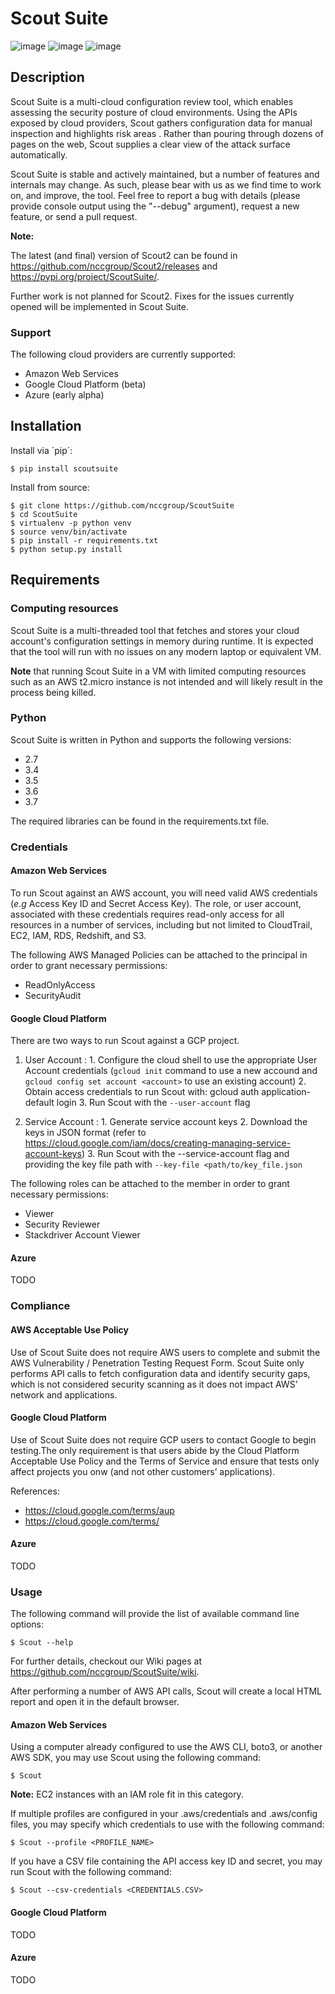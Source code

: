 # Scout Suite

![image](https://travis-ci.org/nccgroup/Scout2.svg?branch=master)
![image](https://coveralls.io/repos/github/nccgroup/Scout2/badge.svg?branch=master)
![image](https://badge.fury.io/py/AWSScout2.svg)

## Description

Scout Suite is a multi-cloud configuration review tool, which enables assessing the security posture of cloud
environments. Using the APIs exposed by cloud providers, Scout gathers configuration data for manual inspection and 
highlights risk areas . Rather than pouring through dozens of pages on the web, Scout supplies a clear view of the 
attack surface automatically.

Scout Suite is stable and actively maintained, but a number of features
and internals may change. As such, please bear with us as we find time
to work on, and improve, the tool. Feel free to report a bug with
details (please provide console output using the "--debug" argument),
request a new feature, or send a pull request.

**Note:**

The latest (and final) version of Scout2 can be found in <https://github.com/nccgroup/Scout2/releases> and
<https://pypi.org/project/ScoutSuite/>.

Further work is not planned for Scout2. Fixes for the issues currently opened will be implemented in Scout Suite.

### Support

The following cloud providers are currently supported:

-   Amazon Web Services
-   Google Cloud Platform (beta)
-   Azure (early alpha)

## Installation

Install via \`pip\`:

    $ pip install scoutsuite

Install from source:

    $ git clone https://github.com/nccgroup/ScoutSuite
    $ cd ScoutSuite
    $ virtualenv -p python venv
    $ source venv/bin/activate
    $ pip install -r requirements.txt
    $ python setup.py install

## Requirements

### Computing resources

Scout Suite is a multi-threaded tool that fetches and stores your cloud
account's configuration settings in memory during runtime. It is
expected that the tool will run with no issues on any modern laptop or
equivalent VM.

**Note** that running Scout Suite in a VM with limited computing
resources such as an AWS t2.micro instance is not intended and will
likely result in the process being killed.

### Python

Scout Suite is written in Python and supports the following versions:

-   2.7
-   3.4
-   3.5
-   3.6
-   3.7

The required libraries can be found in the requirements.txt file.

### Credentials

#### Amazon Web Services

To run Scout against an AWS account, you will need valid AWS credentials
(*e.g* Access Key ID and Secret Access Key). The role, or user account,
associated with these credentials requires read-only access for all
resources in a number of services, including but not limited to
CloudTrail, EC2, IAM, RDS, Redshift, and S3.

The following AWS Managed Policies can be attached to the principal in
order to grant necessary permissions:

-   ReadOnlyAccess
-   SecurityAudit

#### Google Cloud Platform

There are two ways to run Scout against a GCP project.

1.  User Account
    :   1.  Configure the cloud shell to use the appropriate User
            Account credentials (`gcloud init` command to use a new
            accound and `gcloud config set account <account>` to use an
            existing account)
        2.  Obtain access credentials to run Scout with:
            gcloud auth application-default login
        3.  Run Scout with the `--user-account` flag

2.  Service Account
    :   1.  Generate service account keys
        2.  Download the keys in JSON format (refer to
            <https://cloud.google.com/iam/docs/creating-managing-service-account-keys>)
        3.  Run Scout with the --service-account flag and providing the
            key file path with `--key-file <path/to/key_file.json`

The following roles can be attached to the member in order to grant
necessary permissions:

-   Viewer
-   Security Reviewer
-   Stackdriver Account Viewer

#### Azure

TODO

### Compliance

#### AWS Acceptable Use Policy

Use of Scout Suite does not require AWS users to complete and submit the AWS Vulnerability / Penetration Testing 
Request Form. Scout Suite only performs API calls to fetch configuration data and identify security gaps, which is not 
considered security scanning as it does not impact AWS' network and applications.

#### Google Cloud Platform

Use of Scout Suite does not require GCP users to contact Google to begin testing.The only requirement is that users 
abide by the Cloud Platform Acceptable Use Policy and the Terms of Service and ensure that tests only affect 
projects you onw (and not other customers’ applications).

References:
- https://cloud.google.com/terms/aup
- https://cloud.google.com/terms/

#### Azure

TODO

### Usage

The following command will provide the list of available command line options:

    $ Scout --help

For further details, checkout our Wiki pages at <https://github.com/nccgroup/ScoutSuite/wiki>.

After performing a number of AWS API calls, Scout will create a local HTML report and open it in the default browser.

#### Amazon Web Services

Using a computer already configured to use the AWS CLI, boto3, or another AWS SDK, you may use Scout using the 
following command:

    $ Scout

**Note:** EC2 instances with an IAM role fit in this category.

If multiple profiles are configured in your .aws/credentials and
.aws/config files, you may specify which credentials to use with the
following command:

    $ Scout --profile <PROFILE_NAME>

If you have a CSV file containing the API access key ID and secret, you
may run Scout with the following command:

    $ Scout --csv-credentials <CREDENTIALS.CSV>

#### Google Cloud Platform

TODO

#### Azure

TODO
